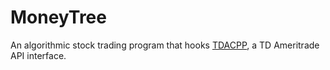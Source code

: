 # MoneyTree

An algorithmic stock trading program that hooks <a href="https://github.com/boydjc/TDACPP">TDACPP</a>, a TD Ameritrade API interface.
